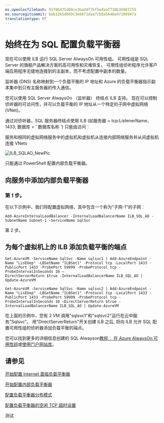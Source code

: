 ```yaml
---
ms.openlocfilehash: 91f86475d89ce3bad4f7bf5edaaf738b36983755
ms.sourcegitcommit: bab1265d669c3e6871daa7cb8a5640a47104947a
translationtype: MT
---
```

<properties 
   pageTitle="始终在为 SQL 配置负载平衡器 |Microsoft Azure"
   description="配置负载平衡器上始终使用 SQL 和如何利用 powershell 创建 SQL 实现的负载平衡器"
   services="load-balancer"
   documentationCenter="na"
   authors="joaoma"
   manager="adinah"
   editor="tysonn" />
<tags 
   ms.service="load-balancer"
   ms.devlang="na"
   ms.topic="article"
   ms.tgt_pltfrm="na"
   ms.workload="infrastructure-services"
   ms.date="08/12/2015"
   ms.author="joaoma" />

# 始终在为 SQL 配置负载平衡器

现在可以使用 ILB 运行 SQL Server AlwaysOn 可用性组。 可用性组是 SQL Server 的旗舰产品解决方案的高可用性和灾难恢复。 可用性组侦听程序允许客户端应用程序无缝地连接到的主副本，而不考虑配置中副本的数量。

监听器 (DNS) 名称映射到一个负载平衡的 IP 地址和 Azure 的负载平衡器指示副本集中到只有主服务器的传入通信。 


您可以使用 SQL Server AlwaysOn （监听器） 终结点 ILB 支持。 现在可以控制侦听器的可访问性，并可以负载平衡的 IP 地址从一个特定的子网中虚拟网络 (VNet)。 

通过对侦听器，SQL 服务器终结点使用 ILB (如服务器 = tcp:ListenerName，1433; 数据库 = ' 数据库名称 ') 只能由访问︰

服务和相同的虚拟网络服务中的虚拟机和虚拟机从连接内部网络服务并从间虚拟机连接 VNets

![ILB_SQLAO_NewPic](./media/load-balancer-configure-sqlao/sqlao1.jpg) 


只能通过 PowerShell 配置内部负载平衡器。


## 向服务中添加内部负载平衡器 

### 第 1 步。

在以下示例中，我们将配置虚拟网络，其中包含一个称为"子网-1"的子网︰

    Add-AzureInternalLoadBalancer -InternalLoadBalancerName ILB_SQL_AO -SubnetName Subnet-1 -ServiceName SqlSvc

第 2 步。

## 为每个虚拟机上的 ILB 添加负载平衡的端点

    Get-AzureVM -ServiceName SqlSvc -Name sqlsvc1 | Add-AzureEndpoint -Name "LisEUep" -LBSetName "ILBSet1" -Protocol tcp -LocalPort 1433 -PublicPort 1433 -ProbePort 59999 -ProbeProtocol tcp -ProbeIntervalInSeconds 10 –
    DirectServerReturn $true -InternalLoadBalancerName ILB_SQL_AO | Update-AzureVM

    Get-AzureVM -ServiceName SqlSvc -Name sqlsvc2 | Add-AzureEndpoint -Name "LisEUep" -LBSetName "ILBSet1" -Protocol tcp -LocalPort 1433 -PublicPort 1433 -ProbePort 59999 -ProbeProtocol tcp -ProbeIntervalInSeconds 10 –DirectServerReturn $true -InternalLoadBalancerName ILB_SQL_AO | Update-AzureVM

在上面的示例中，您有 2 VM 调用"sqlsvc1"和"sqlsvc2"运行在云中服务"Sqlsvc"。 用"DirectServerReturn"开关创建 ILB 之后, 将向 ILB 允许 SQL 配置可用性组的侦听器添加负载平衡的端点。

您可以找到更多的详细信息创建的 SQL Alwayson[教程︰ 在 Azure AlwaysOn 可用性组](https://msdn.microsoft.com/library/dn249504.aspx)或[使用门户网站库](http://blogs.technet.com/b/dataplatforminsider/archive/2014/08/25/sql-server-alwayson-offering-in-microsoft-azure-portal-gallery.aspx)。


## 请参见

[开始配置 Internet 面临负载平衡器](load-balancer-internet-getstarted.md)

[开始配置内部负载平衡器](load-balancer-internal-getstarted.md)

[配置负载平衡器分布模式](load-balancer-distribution-mode.md)

[配置负载平衡器的空闲 TCP 超时设置](load-balancer-tcp-idle-timeout.md)
 
测试
